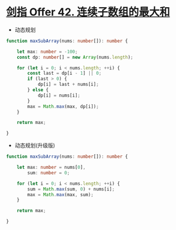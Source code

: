 
# [剑指 Offer 42. 连续子数组的最大和](https://leetcode-cn.com/problems/lian-xu-zi-shu-zu-de-zui-da-he-lcof/)

- 动态规划

```typescript
function maxSubArray(nums: number[]): number {

    let max: number = -100;
    const dp: number[] = new Array(nums.length);

    for (let i = 0; i < nums.length; ++i) {
        const last = dp[i - 1] || 0;
        if (last > 0) {
            dp[i] = last + nums[i];
        } else {
            dp[i] = nums[i];
        }
        max = Math.max(max, dp[i]);
    }

    return max;

}
```

- 动态规划(升级版)

```typescript
function maxSubArray(nums: number[]): number {

    let max: number = nums[0],
        sum: number = 0;

    for (let i = 0; i < nums.length; ++i) {
        sum = Math.max(sum, 0) + nums[i];
        max = Math.max(max, sum);
    }

    return max;

}
```
